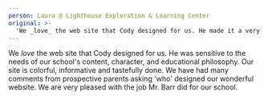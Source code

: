 ```yaml
---
person: Laura @ Lighthouse Exploration & Learning Center
original: >-
  'We _love_ the web site that Cody designed for us. He made it a very easy and painless process, making suggestions along the way, helping with photos and videos and answering many questions. He was sensitive to the needs of our school's content, character, and educational philosophy. Our site is colorful, informative and tastefully done. We have had many comments from prospective parents asking 'who' designed our wonderful website. We are very pleased with the job Mr. Barr did for our school.'
---
```


We _love_ the web site that Cody designed for us. He was sensitive to the needs of our school's content, character, and educational philosophy. Our site is colorful, informative and tastefully done. We have had many comments from prospective parents asking 'who' designed our wonderful website. We are very pleased with the job Mr. Barr did for our school.
